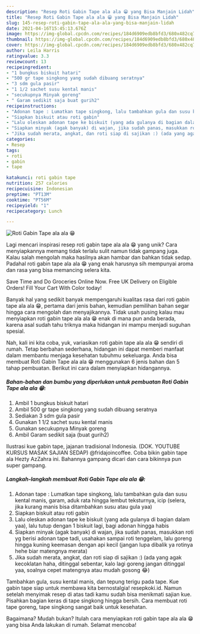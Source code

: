 ```yaml
---
description: "Resep Roti Gabin Tape ala ala 😁 yang Bisa Manjain Lidah"
title: "Resep Roti Gabin Tape ala ala 😁 yang Bisa Manjain Lidah"
slug: 145-resep-roti-gabin-tape-ala-ala-yang-bisa-manjain-lidah
date: 2021-04-16T15:45:13.676Z
image: https://img-global.cpcdn.com/recipes/184d6909edb8bfd3/680x482cq70/roti-gabin-tape-ala-ala-foto-resep-utama.jpg
thumbnail: https://img-global.cpcdn.com/recipes/184d6909edb8bfd3/680x482cq70/roti-gabin-tape-ala-ala-foto-resep-utama.jpg
cover: https://img-global.cpcdn.com/recipes/184d6909edb8bfd3/680x482cq70/roti-gabin-tape-ala-ala-foto-resep-utama.jpg
author: Leila Harris
ratingvalue: 3.3
reviewcount: 13
recipeingredient:
- "1 bungkus biskuit hatari"
- "500 gr tape singkong yang sudah dibuang seratnya"
- "3 sdm gula pasir"
- "1 1/2 sachet susu kental manis"
- "secukupnya Minyak goreng"
- " Garam sedikit saja buat gurih2"
recipeinstructions:
- "Adonan tape : Lumatkan tape singkong, lalu tambahkan gula dan susu kental manis, garam, aduk rata hingga lembut teksturnya, icip (selera, jika kurang manis bisa ditambahkan susu atau gula yaa)"
- "Siapkan biskuit atau roti gabin"
- "Lalu oleskan adonan tape ke biskuit (yang ada gulanya di bagian dalam yaa), lalu tutup dengan 1 biskuit lagi, bagi adonan hingga habis"
- "Siapkan minyak (agak banyak) di wajan, jika sudah panas, masukkan roti yg berisi adonan tape tadi, usahakan sampai roti tenggelam, lalu goreng hingga kuning keemasan dengan api kecil (jangan lupa dibalik ya rotinya hehe biar matengnya merata)"
- "Jika sudah merata, angkat, dan roti siap di sajikan :) (ada yang agak kecoklatan haha, ditinggal sebentar, kalo lagi goreng jangan ditinggal yaa, soalnya cepet matengnya atau mudah gosong 😂)"
categories:
- Resep
tags:
- roti
- gabin
- tape

katakunci: roti gabin tape 
nutrition: 257 calories
recipecuisine: Indonesian
preptime: "PT13M"
cooktime: "PT56M"
recipeyield: "1"
recipecategory: Lunch

---
```



![Roti Gabin Tape ala ala 😁](https://img-global.cpcdn.com/recipes/184d6909edb8bfd3/680x482cq70/roti-gabin-tape-ala-ala-foto-resep-utama.jpg)

Lagi mencari inspirasi resep roti gabin tape ala ala 😁 yang unik? Cara menyiapkannya memang tidak terlalu sulit namun tidak gampang juga. Kalau salah mengolah maka hasilnya akan hambar dan bahkan tidak sedap. Padahal roti gabin tape ala ala 😁 yang enak harusnya sih mempunyai aroma dan rasa yang bisa memancing selera kita.

Save Time and Do Groceries Online Now. Free UK Delivery on Eligible Orders! Fill Your Cart With Color today!

Banyak hal yang sedikit banyak mempengaruhi kualitas rasa dari roti gabin tape ala ala 😁, pertama dari jenis bahan, kemudian pemilihan bahan segar hingga cara mengolah dan menyajikannya. Tidak usah pusing kalau mau menyiapkan roti gabin tape ala ala 😁 enak di mana pun anda berada, karena asal sudah tahu triknya maka hidangan ini mampu menjadi suguhan spesial.


Nah, kali ini kita coba, yuk, variasikan roti gabin tape ala ala 😁 sendiri di rumah. Tetap berbahan sederhana, hidangan ini dapat memberi manfaat dalam membantu menjaga kesehatan tubuhmu sekeluarga. Anda bisa membuat Roti Gabin Tape ala ala 😁 menggunakan 6 jenis bahan dan 5 tahap pembuatan. Berikut ini cara dalam menyiapkan hidangannya.

<!--inarticleads1-->

##### Bahan-bahan dan bumbu yang diperlukan untuk pembuatan Roti Gabin Tape ala ala 😁:

1. Ambil 1 bungkus biskuit hatari
1. Ambil 500 gr tape singkong yang sudah dibuang seratnya
1. Sediakan 3 sdm gula pasir
1. Gunakan 1 1/2 sachet susu kental manis
1. Gunakan secukupnya Minyak goreng
1. Ambil  Garam sedikit saja (buat gurih2)


Ilustrasi kue gabin tape, jajanan tradisional Indonesia. (DOK. YOUTUBE KURSUS MASAK SAJIAN SEDAP) @fridajoincoffee. Coba bikin gabin tape ala Hezty AzZahra ini. Bahannya gampang dicari dan cara bikinnya pun super gampang. 

<!--inarticleads2-->

##### Langkah-langkah membuat Roti Gabin Tape ala ala 😁:

1. Adonan tape : Lumatkan tape singkong, lalu tambahkan gula dan susu kental manis, garam, aduk rata hingga lembut teksturnya, icip (selera, jika kurang manis bisa ditambahkan susu atau gula yaa)
1. Siapkan biskuit atau roti gabin
1. Lalu oleskan adonan tape ke biskuit (yang ada gulanya di bagian dalam yaa), lalu tutup dengan 1 biskuit lagi, bagi adonan hingga habis
1. Siapkan minyak (agak banyak) di wajan, jika sudah panas, masukkan roti yg berisi adonan tape tadi, usahakan sampai roti tenggelam, lalu goreng hingga kuning keemasan dengan api kecil (jangan lupa dibalik ya rotinya hehe biar matengnya merata)
1. Jika sudah merata, angkat, dan roti siap di sajikan :) (ada yang agak kecoklatan haha, ditinggal sebentar, kalo lagi goreng jangan ditinggal yaa, soalnya cepet matengnya atau mudah gosong 😂)


Tambahkan gula, susu kental manis, dan tepung terigu pada tape. Kue gabin tape siap untuk membawa kita bernostalgia! resepkoki.id. Namun setelah menyimak resep di atas tadi kamu sudah bisa menikmati sajian kue. Pisahkan bagian keras di tape singkong hingga bersih. Cara membuat roti tape goreng, tape singkong sangat baik untuk kesehatan. 

Bagaimana? Mudah bukan? Itulah cara menyiapkan roti gabin tape ala ala 😁 yang bisa Anda lakukan di rumah. Selamat mencoba!
